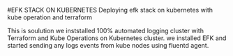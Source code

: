 #EFK STACK ON KUBERNETES 
Deploying efk stack on kubernetes with kube operation and terraform 

This is soulution we inststalled 100% automated logging cluster with Terraform and Kube Operations on Kubernetes cluster. we installed EFK and started sending any logs events from kube nodes using fluentd agent.
